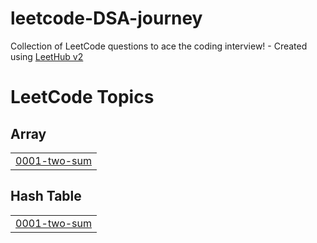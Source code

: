 # leetcode-DSA-journey
Collection of LeetCode questions to ace the coding interview! - Created using [LeetHub v2](https://github.com/arunbhardwaj/LeetHub-2.0)

<!---LeetCode Topics Start-->
# LeetCode Topics
## Array
|  |
| ------- |
| [0001-two-sum](https://github.com/vinaykumar007/leetcode-DSA-journey/tree/master/0001-two-sum) |
## Hash Table
|  |
| ------- |
| [0001-two-sum](https://github.com/vinaykumar007/leetcode-DSA-journey/tree/master/0001-two-sum) |
<!---LeetCode Topics End-->